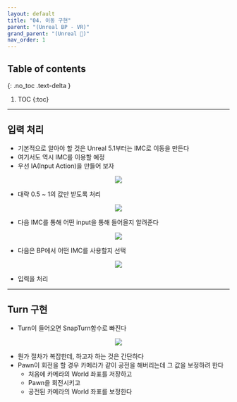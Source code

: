 ```yaml
---
layout: default
title: "04. 이동 구현"
parent: "(Unreal BP - VR)"
grand_parent: "(Unreal 🚀)"
nav_order: 1
---
```


## Table of contents
{: .no_toc .text-delta }

1. TOC
{:toc}

---

## 입력 처리

* 기본적으로 알아야 할 것은 Unreal 5.1부터는 IMC로 이동을 만든다
* 여기서도 역시 IMC를 이용할 예정
* 우선 IA(Input Action)을 만들어 보자

<p align="center">
  <img src="https://taehyungs-programming-blog.github.io/blog/assets/images/unreal/bp-4-vr/bp-vr-4-1.png"/>
</p>

* 대략 0.5 ~ 1의 값만 받도록 처리

<p align="center">
  <img src="https://taehyungs-programming-blog.github.io/blog/assets/images/unreal/bp-4-vr/bp-vr-4-2.png"/>
</p>

* 다음 IMC를 통해 어떤 input을 통해 들어올지 알려준다

<p align="center">
  <img src="https://taehyungs-programming-blog.github.io/blog/assets/images/unreal/bp-4-vr/bp-vr-4-3.png"/>
</p>

* 다음은 BP에서 어떤 IMC를 사용할지 선택

<p align="center">
  <img src="https://taehyungs-programming-blog.github.io/blog/assets/images/unreal/bp-4-vr/bp-vr-4-4.png"/>
</p>

* 입력을 처리

---

## Turn 구현

* Turn이 들어오면 SnapTurn함수로 빠진다

<p align="center">
  <img src="https://taehyungs-programming-blog.github.io/blog/assets/images/unreal/bp-4-vr/bp-vr-4-5.png"/>
</p>

* 뭔가 절차가 복잡한데, 하고자 하는 것은 간단하다
* Pawn이 회전을 할 경우 카메라가 같이 공전을 해버리는데 그 값을 보정하려 한다
    * 처음에 카메라의 World 좌표를 저장하고
    * Pawn을 회전시키고
    * 공전된 카메라의 World 좌표를 보정한다